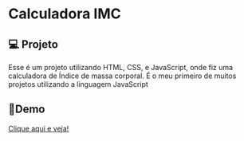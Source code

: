 # Calculadora IMC



## 💻  Projeto

Esse é um projeto utilizando HTML, CSS, e JavaScript, onde fiz uma calculadora de Índice de massa corporal. É o meu primeiro de muitos projetos utilizando a linguagem JavaScript



## 🚀Demo
<a href="https://carloshenriquecarneiro.github.io/Calculadora-IMC/">Clique aqui e veja!</a>
